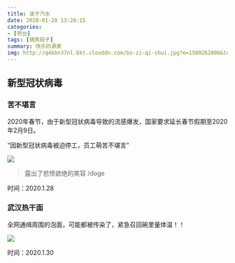 ```yaml
---
title: 波子汽水
date: 2020-01-28 13:28:15
categories:
- [吧台]
tags: [搞笑段子]
summary: 快乐的源泉
img: http://q4kbn37nl.bkt.clouddn.com/bo-zi-qi-shui.jpg?e=1580262806&token=0QXSKIUWEaWqa_m3RP0dA04KO2cPXzgzVsWCBGHf:stxIFM06Y_atF7MZijUWiyNzWbo
---
```


## 新型冠状病毒

### 苦不堪言

2020年春节，由于新型冠状病毒导致的流感爆发，国家要求延长春节假期至2020年2月9日。

“因新型冠状病毒被迫停工，员工萌苦不堪言”

![](http://q4kbn37nl.bkt.clouddn.com/ku-bu-kan-yan.jpg?e=1580193490&token=0QXSKIUWEaWqa_m3RP0dA04KO2cPXzgzVsWCBGHf:ycFNNrGXhxvEfMoPrTZR4cDQVSw)

> 露出了悲愤欲绝的笑容 /doge

时间：2020.1.28

### 武汉热干面

全网通缉周围的泡面，可能都被传染了，紧急召回碗里量体温！！

![](http://q4kbn37nl.bkt.clouddn.com/wu-han-re-gan-mian.jpg?e=1580359521&token=0QXSKIUWEaWqa_m3RP0dA04KO2cPXzgzVsWCBGHf:C7xZWXedzGghvg2_mynKTDghfXg)

时间：2020.1.30
